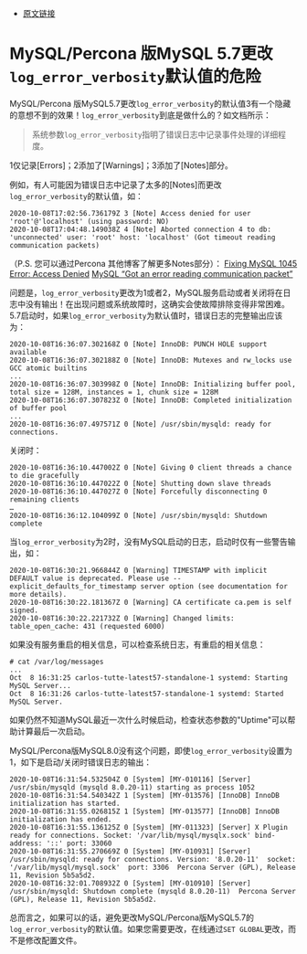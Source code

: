 - [原文链接](https://www.percona.com/blog/2020/10/16/danger-of-changing-default-of-log_error_verbosity-on-mysql-percona-server-for-mysql-5-7/)

# MySQL/Percona 版MySQL 5.7更改`log_error_verbosity`默认值的危险

MySQL/Percona 版MySQL5.7更改`log_error_verbosity`的默认值3有一个隐藏的意想不到的效果！`log_error_verbosity`到底是做什么的？如文档所示：

>系统参数`log_error_verbosity`指明了错误日志中记录事件处理的详细程度。

1仅记录[Errors]；2添加了[Warnings]；3添加了[Notes]部分。

例如，有人可能因为错误日志中记录了太多的[Notes]而更改`log_error_verbosity`的默认值，如：
```
2020-10-08T17:02:56.736179Z 3 [Note] Access denied for user 'root'@'localhost' (using password: NO)
2020-10-08T17:04:48.149038Z 4 [Note] Aborted connection 4 to db: 'unconnected' user: 'root' host: 'localhost' (Got timeout reading communication packets)
```
（P.S. 您可以通过Percona 其他博客了解更多Notes部分）：
[Fixing MySQL 1045 Error: Access Denied](https://www.percona.com/blog/2019/07/05/fixing-a-mysql-1045-error/)
[MySQL “Got an error reading communication packet”](https://www.percona.com/blog/2016/05/16/mysql-got-an-error-reading-communication-packet-errors/)

问题是，`log_error_verbosity`更改为1或者2，MySQL服务启动或者关闭将在日志中没有输出！在出现问题或系统故障时，这确实会使故障排除变得非常困难。5.7启动时，如果`log_error_verbosity`为默认值时，错误日志的完整输出应该为：
```
2020-10-08T16:36:07.302168Z 0 [Note] InnoDB: PUNCH HOLE support available
2020-10-08T16:36:07.302188Z 0 [Note] InnoDB: Mutexes and rw_locks use GCC atomic builtins
...
2020-10-08T16:36:07.303998Z 0 [Note] InnoDB: Initializing buffer pool, total size = 128M, instances = 1, chunk size = 128M
2020-10-08T16:36:07.307823Z 0 [Note] InnoDB: Completed initialization of buffer pool
...
2020-10-08T16:36:07.497571Z 0 [Note] /usr/sbin/mysqld: ready for connections.
```

关闭时：
```
2020-10-08T16:36:10.447002Z 0 [Note] Giving 0 client threads a chance to die gracefully
2020-10-08T16:36:10.447022Z 0 [Note] Shutting down slave threads
2020-10-08T16:36:10.447027Z 0 [Note] Forcefully disconnecting 0 remaining clients
…
2020-10-08T16:36:12.104099Z 0 [Note] /usr/sbin/mysqld: Shutdown complete
```

当`log_error_verbosity`为2时，没有MySQL启动的日志，启动时仅有一些警告输出，如：
```
2020-10-08T16:30:21.966844Z 0 [Warning] TIMESTAMP with implicit DEFAULT value is deprecated. Please use --explicit_defaults_for_timestamp server option (see documentation for more details).
2020-10-08T16:30:22.181367Z 0 [Warning] CA certificate ca.pem is self signed.
2020-10-08T16:30:22.221732Z 0 [Warning] Changed limits: table_open_cache: 431 (requested 6000)
```
如果没有服务重启的相关信息，可以检查系统日志，有重启的相关信息：
```
# cat /var/log/messages 
...
Oct  8 16:31:25 carlos-tutte-latest57-standalone-1 systemd: Starting MySQL Server...
Oct  8 16:31:26 carlos-tutte-latest57-standalone-1 systemd: Started MySQL Server.
```

如果仍然不知道MySQL最近一次什么时候启动，检查状态参数的"Uptime"可以帮助计算最后一次启动。

MySQL/Percona版MySQL8.0没有这个问题，即使`log_error_verbosity`设置为1，如下是启动/关闭时错误日志的输出：
```
2020-10-08T16:31:54.532504Z 0 [System] [MY-010116] [Server] /usr/sbin/mysqld (mysqld 8.0.20-11) starting as process 1052
2020-10-08T16:31:54.540342Z 1 [System] [MY-013576] [InnoDB] InnoDB initialization has started.
2020-10-08T16:31:55.026815Z 1 [System] [MY-013577] [InnoDB] InnoDB initialization has ended.
2020-10-08T16:31:55.136125Z 0 [System] [MY-011323] [Server] X Plugin ready for connections. Socket: '/var/lib/mysql/mysqlx.sock' bind-address: '::' port: 33060
2020-10-08T16:31:55.270669Z 0 [System] [MY-010931] [Server] /usr/sbin/mysqld: ready for connections. Version: '8.0.20-11'  socket: '/var/lib/mysql/mysql.sock'  port: 3306  Percona Server (GPL), Release 11, Revision 5b5a5d2.
2020-10-08T16:32:01.708932Z 0 [System] [MY-010910] [Server] /usr/sbin/mysqld: Shutdown complete (mysqld 8.0.20-11)  Percona Server (GPL), Release 11, Revision 5b5a5d2.
```
总而言之，如果可以的话，避免更改MySQL/Percona版MySQL5.7的`log_error_verbosity`的默认值。如果您需要更改，在线通过`SET GLOBAL`更改，而不是修改配置文件。
